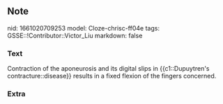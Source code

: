 ## Note
nid: 1661020709253
model: Cloze-chrisc-ff04e
tags: GSSE::!Contributor::Victor_Liu
markdown: false

### Text
Contraction of the aponeurosis and its digital slips in {{c1::Dupuytren's contracture::disease}} results in a fixed flexion of the fingers concerned.

### Extra

